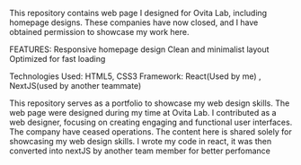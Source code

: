 This repository contains web page I designed for Ovita Lab, including homepage designs. These companies have now closed, and I have obtained permission to showcase my work here.

FEATURES:
Responsive homepage design
Clean and minimalist layout
Optimized for fast loading

Technologies Used:
HTML5, CSS3
Framework: React(Used by me) , NextJS(used by another teammate)

This repository serves as a portfolio to showcase my web design skills. The web page were designed during my time at Ovita Lab. I contributed as a web designer, focusing on creating engaging and functional user interfaces. The company have ceased operations. The content here is shared solely for showcasing my web design skills.
I wrote my code in react, it was then converted into nextJS by another team member for better perfomance

